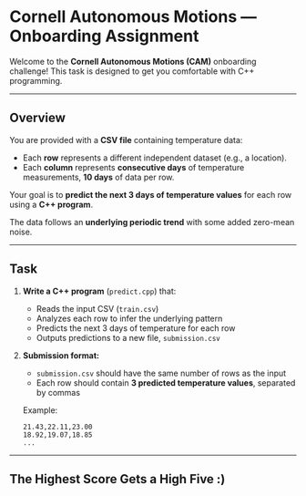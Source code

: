 # Cornell Autonomous Motions — Onboarding Assignment

Welcome to the **Cornell Autonomous Motions (CAM)** onboarding challenge!
This task is designed to get you comfortable with C++ programming.

---

## Overview

You are provided with a **CSV file** containing temperature data:

- Each **row** represents a different independent dataset (e.g., a location).
- Each **column** represents **consecutive days** of temperature measurements, **10 days** of data per row.

Your goal is to **predict the next 3 days of temperature values** for each row using a **C++ program**.

The data follows an **underlying periodic trend** with some added zero-mean noise.

---

## Task

1. **Write a C++ program** (`predict.cpp`) that:
   - Reads the input CSV (`train.csv`)
   - Analyzes each row to infer the underlying pattern
   - Predicts the next 3 days of temperature for each row
   - Outputs predictions to a new file, `submission.csv`

2. **Submission format:**
   - `submission.csv` should have the same number of rows as the input
   - Each row should contain **3 predicted temperature values**, separated by commas

   Example:

   ```csv
   21.43,22.11,23.00
   18.92,19.07,18.85
   ...

---

## The Highest Score Gets a High Five :)

